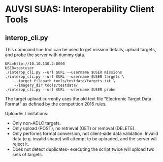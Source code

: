 AUVSI SUAS: Interoperability Client Tools
=========================================

interop_cli.py
--------------

This command line tool can be used to get mission details, upload targets, and
probe the server with dummy data.

```
URL=http://10.10.130.2:8000
USER=testuser
./interop_cli.py --url $URL --username $USER missions
./interop_cli.py --url $URL --username $USER targets \
    --target_filepath tools/testdata/targets.txt \
    --imagery_dir tools/testdata/
./interop_cli.py --url $URL --username $USER probe
```

The target upload currently uses the old text file "Electronic Target Data
Format" as defined by the competition 2016 rules.

Uploader Limitations:
* Only non-ADLC targets.
* Only upload (POST), no retrieval (GET) or removal (DELETE).
* Only performs format conversion, not client-side data validation. Invalid
  data (e.g. invalid shape) will attempt to be uploaded, and the server will
  reject it.
* Does not detect duplicates- executing the script twice will upload two sets
  of targets.
